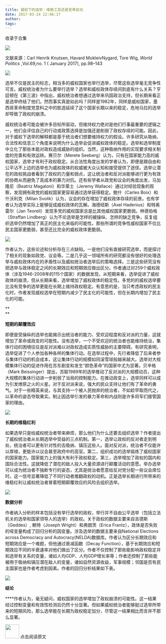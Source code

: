 ```yaml
---
title: 威权下的选举：维稳工具还是变革前兆
date: 2017-03-24 22:46:17
author: 
tags: 
---
```



收录于合集

<img src='/images/676/2.gif' width='auto' />

  

文献来源：Carl Henrik Knutsen, Havard MokleivNygard, Tore Wig, _World Politics_
,Vol.69,no. 1 ( January 2017), pp.98–143

<img src='/images/676/3.gif' width='auto' />

选举不仅是民主的标志，相当多的威权国家也举行选举，尽管这些选举毫无竞争性可言。威权统治者为什么要举行选举？选举和威权政体存续间到底有什么关系？亨廷顿在《第三波》中指出，威权统治者想通过选举来巩固政治支持，但长期来看正是选举终结了他们。然而事实真是如此吗？同样是1982年，同样是威权国家，墨西哥革命制度党意料之中的胜选延续了这个国家长期以来的稳定，危地马拉的选举却导致了政权的崩溃。

威权统治者可能会被许多目标所驱动，但维持权力绝对是他们行事最重要的逻辑之一，他们会评估自己的行动或政策选择是加强还是削弱了政权存续的可能。因此，对于威权下选举的解释都是基于统治者们想要维持权力的假设。许多研究从吸纳、合法性和信息三个角度来说明为什么选举会促进威权政体的稳定。选举和选举制度中立化了那些本能对政权造成威胁的组织。当然，这种吸纳作用的实现要求相关制度的完善和有效运转。赛贝尔（Merete
Seeberg）认为，只有在国家能力高的威权国家，选举才有利于政权稳定。从合法性角度出发的学者认为，即便是跟自由和公平沾不上边的选举也为威权政体的权威被大众认知和接受提供了途径。选举让潜在的政权挑战者看到了政权的力量和弱点，这让统治者和反对派能够进行更为有效的协商从而避免了高成本的暴力对抗。还有些学者从政党和议会的角度出发，马加隆尼（Beatriz
Magaloni）和华莱士（Jeremy Wallace）通过对经验现象的观察，发现拥有政党的威权国家更容易通过选举获得稳定。鲍什（Carles
Boix）和什沃利克（Milan Svolik）认为，议会的存在增加了威权政体存续的前景。也有学者认为选举实际上能够促成威权政体的瓦解。海德纽斯（Axel
Hadenius）和特奥雷尔（Jan Teorell）发现多党的威权国家总是比其他威权国家更脆弱。林德伯格（Straffan
Lindberg）认为不论选举是怎样的被操纵、怎样的缺乏竞争，反复组织选举仍然增加了真正的民主化来临的可能性。那些所谓的竞争性威权国家不仅比民主国家更脆弱，甚至还比完全的威权政体更脆弱。

![](/images/676/4.jpeg)

作者认为，这些论述和分析存在三点缺陷。一是他们没有直接研究选举，而是探讨了相关的现象如政党、议会等。二是几乎这一领域所有的研究都没有很好的处理选举与威权政体内在的矛盾性以及威权统治者选举后的策略选择。三是这些研究没有把选举与政体稳定之间的长期效应和短期效应做出区分。作者通过对259个威权政体（涉及1946-2008年的115个国家）的数据发现，从短期来看，选举促进了威权政体的崩溃，但从长期来看，选举增加了威权政体的稳定性。多党的的威权选举要比没有竞争的选举更能在长期上维持政权稳定。有意思的是，当只考虑政权的民主化时，作者发现威权选举在短期内减少了民主化的可能性，但在长期内增加了民主化的可能。

 **  
**

 **短期的颠覆效应**

即便是受操纵的选举也能揭示出统治者的能力、受欢迎程度和反对派的力量，这就增加了革命或政变的可能性。没有选举，一个不受欢迎的统治者也能维持统治，集体行动的困境往往是反对派难以对政权造成实质性威胁的主要障碍。有研究表明，选举促进了个人参加各种各样的集体行动。在选举过程中，先行者降低了后来者参与集体行动的机会成本，这让集体行动的规模如同滚雪球般越来越大。选举对大规模集体行动的促进作用在苏东剧变和发生“颜色革命”的国家中尤为显著。贝辛格（Mark
Beissinger）提出，苏联1989年的选举推动了反对派的大规模动员，这种大规模的集体行动进一步削弱了当局的控制能力。在推动政变上，选举同样可以成为引发燎原之火的火星。对于反对派来说，强大的民众支持让他们有了革命的勇气。对于一些精英来说，与其支持一个被人民抛弃的统治者，不如趁早取而代之，以革命的姿态夺取果实。制止因选举引发的暴力革命和内战则是许多将军们接管国家的理由。

![](/images/676/5.jpeg)

  

**长期的维稳红利**

如果选举只是给威权统治者带来麻烦，那么他们为什么还要去组织选举？作者提出了威权统治者从长期选举中受益的三点机制。第一，选举让政权的反对者走到明处，统治者可以更有针对性的去吸纳、镇压这些人。面对反对派，统治者不仅能许以厚禄，更能许以议会甚至政府中的高官。第二，组织成功的选举锻炼了威权国家的国家能力。国家能力上的强大有利于政权稳定。第三，选举增加了政权的国内和国际合法性。这就降低了潜在的敌人投入大量资源进行颠覆活动的意愿。举办选举可以成为统治者不独断专行的姿态，尤其是统治者愿意给反对党分配一些议会席位时。这一信号显著降低了不同行动者推翻政权的动机。正是选举长期进行所带来的维稳红利让威权统治者冒着短期颠覆效应的风险去组织选举。

![](/images/676/6.jpeg)

 **数据分析**  

作者纳入分析的样本包括没有举行选举的政权，举行并不自由公平选举（包括立法机关的选举和国家领导人的选举）的政权。关于政权的数据主要来自吉德斯（Geddes）,
赖特（Joseph Wright）和弗朗茨（Erica Frantz），政体是否失败的哑变量构成了回归分析的因变量。涉及选举的数据主要来自National
Elections across Democracy and
Autocracy(NELDA)数据库。作者认为区分长期效应和短期效应是一个难题，但他通过衰减函数（Decay
Function），基于长期效应和短期效应不同的半衰速率对他们做出了区分。作者不仅控制了那些能影响政权稳定并和选举有关系的变量，诸如人均GDP、人均GDP增长率等；作者还控制了那些能被用于吸纳和镇压潜在敌人的变量，诸如自然资源收益，军事规模；邻国是否有民主国家也是作者考虑到因素。作者的回归分析结果如下表。

![](/images/676/7.png)

  

 **结论**

****作者认为，毫无疑问，威权国家的选举增加了政权崩溃的可能性。这一结果经过控制变量和有效性检测后仍然十分显著。但如果威权统治者能够挺过选举所带来的短期风险，那么选举能在长期为政权稳定加分，尽管这一结果相比而言并不那么显著。

<img src='/images/676/8.gif' width='45px' height='' /> 点击阅读原文

  

